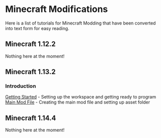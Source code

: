 # Minecraft Modifications

Here is a list of tutorials for Minecraft Modding that have been converted into text form for easy reading.

## Minecraft 1.12.2

Nothing here at the moment!

## Minecraft 1.13.2

### Introduction
[Getting Started](https://github.com/ChampionAsh5357/ChampionAsh5357/edit/master/tutorial/minecraft/1.13.2/getting_started) - Setting up the workspace and getting ready to program  
[Main Mod File](https://github.com/ChampionAsh5357/ChampionAsh5357/blob/master/tutorial/minecraft/1.13.2/main_file) - Creating the main mod file and setting up asset folder

## Minecraft 1.14.4

Nothing here at the moment!
